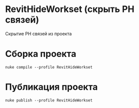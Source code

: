 # RevitHideWorkset (скрыть РН связей)
Скрытие РН связей из проекта

# Сборка проекта
```
nuke compile --profile RevitHideWorkset
```

# Публикация проекта
```
nuke publish --profile RevitHideWorkset
```
